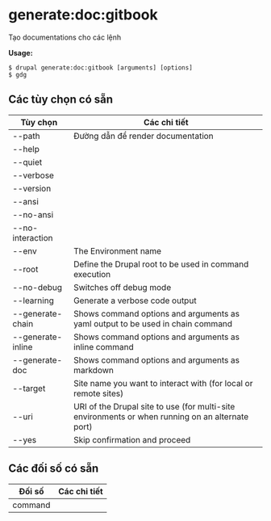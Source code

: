 # generate:doc:gitbook
Tạo documentations cho các lệnh

**Usage:**
```
$ drupal generate:doc:gitbook [arguments] [options]
$ gdg  
```

## Các tùy chọn có sẵn
Tùy chọn | Các chi tiết
-------|-------------
--path | Đường dẫn để render documentation
--help | 
--quiet | 
--verbose | 
--version | 
--ansi | 
--no-ansi | 
--no-interaction | 
--env | The Environment name
--root | Define the Drupal root to be used in command execution
--no-debug | Switches off debug mode
--learning | Generate a verbose code output
--generate-chain | Shows command options and arguments as yaml output to be used in chain command
--generate-inline | Shows command options and arguments as inline command
--generate-doc | Shows command options and arguments as markdown
--target | Site name you want to interact with (for local or remote sites)
--uri | URI of the Drupal site to use (for multi-site environments or when running on an alternate port)
--yes | Skip confirmation and proceed

## Các đối số có sẵn
Đối số | Các chi tiết
---------|-------------
command | 
